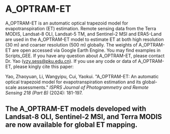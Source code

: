 # A_OPTRAM-ET

A_OPTRAM-ET is an automatic optical trapezoid model for evapotranspiration (ET) estimation. Remote sensing data from the Terra MODIS, Landsat-8 OLI, Landsat-5 TM, and Sentinel-2 MSI and ERA5-Land are used in the A_OPTRAM-ET model to estimate ET at both high resolution (30 m) and coarser resolution (500 m) globally. The weights of A_OPTRAM-ET are open accessed via Google Earth Engine. You may find examples in Scripts_GEE. If you have any question about A_OPTRAM-ET, please contact Dr. Yao (yzy.sess@pku.edu.cn). If you use any code or data of A_OPTRAM-ET, please kingly cite this paper:

Yao, Zhaoyuan, Li, Wangyipu, Cui, Yaokui. "A_OPTRAM-ET: An automatic optical trapezoid model for evapotranspiration estimation and its global-scale assessments." *ISPRS Journal of Photogrammetry and Remote Sensing 218 (Part B)* (2024): 181-197.

## The A_OPTRAM-ET models developed with Landsat-8 OLI, Sentinel-2 MSI, and Terra MODIS are now available for global ET mapping.

